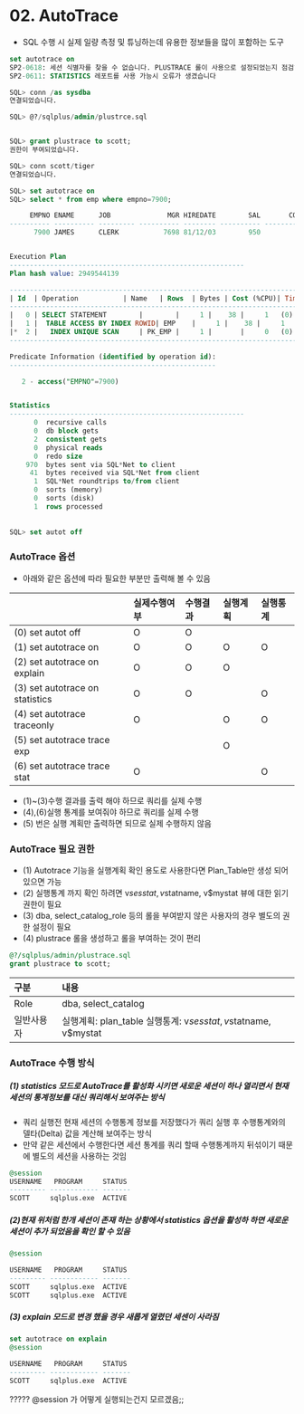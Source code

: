 # 02. AutoTrace



- SQL 수행 시 실제 일량 측정 및 튜닝하는데 유용한 정보들을 많이 포함하는 도구

```sql
set autotrace on
SP2-0618: 세션 식별자를 찾을 수 없습니다. PLUSTRACE 롤이 사용으로 설정되었는지 점검하십시오
SP2-0611: STATISTICS 레포트를 사용 가능시 오류가 생겼습니다

SQL> conn /as sysdba
연결되었습니다.

SQL> @?/sqlplus/admin/plustrce.sql


SQL> grant plustrace to scott;
권한이 부여되었습니다.

SQL> conn scott/tiger
연결되었습니다.

SQL> set autotrace on
SQL> select * from emp where empno=7900;

     EMPNO ENAME      JOB              MGR HIREDATE        SAL       COMM     DEPTNO
---------- ---------- --------- ---------- -------- ---------- ---------- ----------
      7900 JAMES      CLERK           7698 81/12/03        950                    30


Execution Plan
----------------------------------------------------------
Plan hash value: 2949544139

--------------------------------------------------------------------------------------
| Id  | Operation		    | Name   | Rows  | Bytes | Cost (%CPU)| Time     |
--------------------------------------------------------------------------------------
|   0 | SELECT STATEMENT	    |	     |	   1 |	  38 |	   1   (0)| 00:00:01 |
|   1 |  TABLE ACCESS BY INDEX ROWID| EMP    |	   1 |	  38 |	   1   (0)| 00:00:01 |
|*  2 |   INDEX UNIQUE SCAN	    | PK_EMP |	   1 |	     |	   0   (0)| 00:00:01 |
--------------------------------------------------------------------------------------

Predicate Information (identified by operation id):
---------------------------------------------------

   2 - access("EMPNO"=7900)


Statistics
----------------------------------------------------------
	  0  recursive calls
	  0  db block gets
	  2  consistent gets
	  0  physical reads
	  0  redo size
	970  bytes sent via SQL*Net to client
	 41  bytes received via SQL*Net from client
	  1  SQL*Net roundtrips to/from client
	  0  sorts (memory)
	  0  sorts (disk)
	  1  rows processed
	  
	  
SQL> set autot off
```



### AutoTrace 옵션

- 아래와 같은 옵션에 따라 필요한 부분만 출력해 볼 수 있음

|                                 | 실제수행여부 | 수행결과 | 실행계획 | 실행통계 |
| :------------------------------ | :----------- | :------- | :------- | :------- |
| (0) set autot off               | O            | O        |          |          |
| (1) set autotrace on            | O            | O        | O        | O        |
| (2) set autotrace on explain    | O            | O        | O        |          |
| (3) set autotrace on statistics | O            | O        |          | O        |
| (4) set autotrace traceonly     | O            |          | O        | O        |
| (5) set autotrace trace exp     |              |          | O        |          |
| (6) set autotrace trace stat    | O            |          |          | O        |

- (1)~(3)수행 결과를 출력 해야 하므로 쿼리를 실제 수행
- (4),(6)실행 통계를 보여줘야 하므로 쿼리를 실제 수행
- (5) 번은 실행 계획만 출력하면 되므로 실제 수행하지 않음



### AutoTrace 필요 권한

- (1) Autotrace 기능을 실행계획 확인 용도로 사용한다면 Plan_Table만 생성 되어 있으면 가능
- (2) 실행통계 까지 확인 하려면 v$sesstat, v$statname, v$mystat 뷰에 대한 읽기 권한이 필요
- (3) dba, select_catalog_role 등의 롤을 부여받지 않은 사용자의 경우 별도의 권한 설정이 필요
- (4) plustrace 롤을 생성하고 롤을 부여하는 것이 편리

```sql
@?/sqlplus/admin/plustrace.sql
grant plustrace to scott;
```



| 구분       | 내용                                                         |
| :--------- | :----------------------------------------------------------- |
| Role       | dba, select_catalog                                          |
| 일반사용자 | 실행계획: plan_table  실행통계: v$sesstat, v$statname, v$mystat |



### AutoTrace 수행 방식

##### (1) statistics 모드로 AutoTrace를 활성화 시키면 새로운 세션이 하나 열리면서 현재 세션의 통계정보를 대신 쿼리해서 보여주는 방식

- 쿼리 실행전 현재 세션의 수행통계 정보를 저장했다가 쿼리 실행 후 수행통계와의 델타(Delta) 값을 계산해 보여주는 방식
- 만약 같은 세션에서 수행한다면 세션 통계를 쿼리 할때 수행통계까지 뒤섞이기 때문에 별도의 세션을 사용하는 것임

```sql
@session
USERNAME   PROGRAM     STATUS
--------- ------------ -------
SCOTT     sqlplus.exe  ACTIVE
```



##### (2)현재 위처럼 한개 세션이 존재 하는 상황에서 statistics 옵션을 활성하 하면 새로운 세션이 추가 되었음을 확인 할 수 있음

```sql
@session

USERNAME   PROGRAM     STATUS
--------- ------------ -------
SCOTT     sqlplus.exe  ACTIVE
SCOTT     sqlplus.exe  ACTIVE
```



##### (3) explain 모드로 변경 했을 경우 새롭게 열렸던 세센이 사라짐

```sql
set autotrace on explain
@session

USERNAME   PROGRAM     STATUS
--------- ------------ -------
SCOTT     sqlplus.exe  ACTIVE
```





????? @session 가 어떻게 실행되는건지 모르겠음;;
